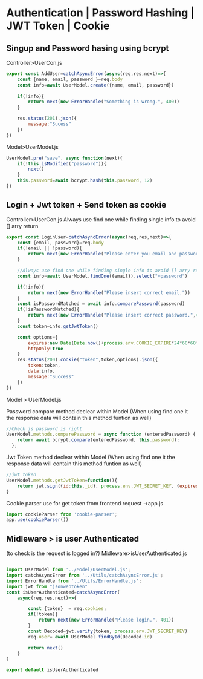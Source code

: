 
# Authentication | Password Hashing | JWT Token | Cookie

## Singup and Password hasing using bcrypt

Controller>UserCon.js

```javascript
export const AddUser=catchAsyncError(async(req,res,next)=>{
    const {name, email, password }=req.body
    const info=await UserModel.create({name, email, password})
    
    if(!info){
        return next(new ErrorHandle("Something is wrong.", 400))
    }

    res.status(201).json({
        message:"Sucess"
    })
})
```
Model>UserModel.js

```javascript
UserModel.pre("save", async function(next){
    if(!this.isModified("password")){
        next()
    }
    this.password=await bcrypt.hash(this.password, 12)
})
```
## Login + Jwt token + Send token as cookie
Controller>UserCon.js
Always use find one while finding single info to avoid [] arry return
```javascript
export const LoginUser=catchAsyncError(async(req,res,next)=>{
    const {email, password}=req.body
    if(!email || !password){
        return next(new ErrorHandle("Please enter you email and password."))
    }

    //Always use find one while finding single info to avoid [] arry return
    const info=await UserModel.findOne({email}).select("+password")

    if(!info){
        return next(new ErrorHandle("Please insert correct email."))
    }
    const isPasswordMatched = await info.comparePassword(password)
    if(!isPasswordMatched){
        return next(new ErrorHandle("Please insert correct password.",400))
    }
    const token=info.getJwtToken()

    const options={
        expires:new Date(Date.now()+process.env.COOKIE_EXPIRE*24*60*60*1000),
        httpOnly:true
    }
    res.status(200).cookie("token",token,options).json({
        token:token,
        data:info,
        message:"Success"
    })
})
```

Model > UserModel.js


Password compare method declear within Model (When using find one it the response data will contain this method funtion as well)
```javascript
//Check is password is right
UserModel.methods.comparePassword = async function (enteredPassword) {
    return await bcrypt.compare(enteredPassword, this.password);
  };
```


Jwt Token method declear within Model (When using find one it the response data will contain this method funtion as well)
```javascript
//jwt token
UserModel.methods.getJwtToken=function(){
    return jwt.sign({id:this._id}, process.env.JWT_SECRET_KEY, {expiresIn:process.env.JWT_EXPIRE})
}
```
Cookie parser use for get token from frontend request
->app.js

```javascript
import cookieParser from 'cookie-parser';
app.use(cookieParser())
```

## Midleware > is user Authenticated

(to check is the request is logged in?)
Midleware>isUserAuthenticated.js

```javascript

import UserModel from '../Model/UserModel.js';
import catchAsyncError from '../Utils/catchAsyncError.js';
import ErrorHandle from '../Utils/ErrorHandle.js';
import jwt from "jsonwebtoken"
const isUserAuthenticated=catchAsyncError(
    async(req,res,next)=>{

        const {token}  = req.cookies;
        if(!token){
            return next(new ErrorHandle("Please login.", 401))
        }
        const Decoded=jwt.verify(token, process.env.JWT_SECRET_KEY)
        req.user= await UserModel.findById(Decoded.id)

        return next()
    }
)

export default isUserAuthenticated
```